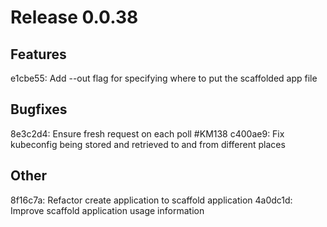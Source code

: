 # Release 0.0.38

## Features
e1cbe55: Add --out flag for specifying where to put the scaffolded app file

## Bugfixes
8e3c2d4: Ensure fresh request on each poll #KM138
c400ae9: Fix kubeconfig being stored and retrieved to and from different places

## Other
8f16c7a: Refactor create application to scaffold application
4a0dc1d: Improve scaffold application usage information
